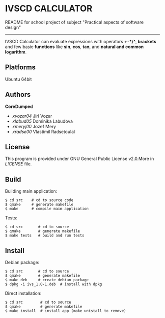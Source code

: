 
# IVSCD CALCULATOR
 README for school project of subject "Practical aspects of software design"
 ***
 
 IVSCD Calculator can evaluate expressions with operators **+-*/^**, **brackets** and few basic **functions** like **sin**, **cos**, **tan**, and **natural and common logarithm**.

## Platforms
Ubuntu 64bit


## Authors
**CoreDumped**
 *  *xvozar04* Jiri Vozar
 *  *xlabud05* Dominika Labudova
 *  *xmeryj00* Jozef Mery
 *  *xradse00* Vlastimil Radsetoulal


## License
This program is provided under GNU General Public License v2.0.More in *LICENSE* file.

## Build
Building main application:
```
$ cd src    # cd to source code
$ qmake     # generate makefile
$ make      # compile main application
```
Tests:
```
$ cd src       # cd to source
$ qmake        # generate makefile
$ make tests   # build and run tests
```

## Install
Debian package:
```
$ cd src       # cd to source
$ qmake        # generate makefile
$ make deb     # create debian package
$ dpkg -i ivs_1.0-1.deb	 # install with dpkg
```
Direct installation:
```
$ cd src        # cd to source
$ qmake         # generate makefile
$ make install  # install app (make unistall to remove)
```





